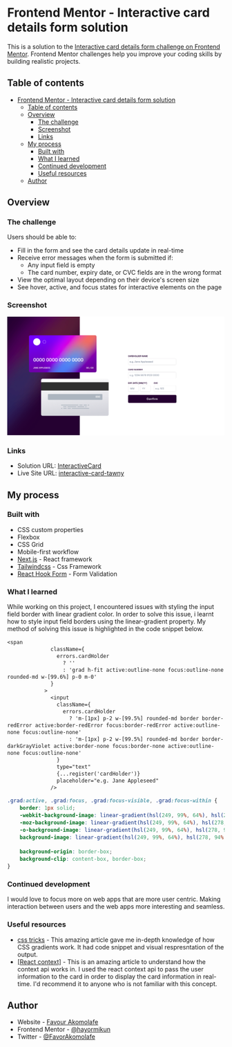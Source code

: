 # Frontend Mentor - Interactive card details form solution

This is a solution to the [Interactive card details form challenge on Frontend Mentor](https://www.frontendmentor.io/challenges/interactive-card-details-form-XpS8cKZDWw). Frontend Mentor challenges help you improve your coding skills by building realistic projects. 

## Table of contents

- [Frontend Mentor - Interactive card details form solution](#frontend-mentor---interactive-card-details-form-solution)
  - [Table of contents](#table-of-contents)
  - [Overview](#overview)
    - [The challenge](#the-challenge)
    - [Screenshot](#screenshot)
    - [Links](#links)
  - [My process](#my-process)
    - [Built with](#built-with)
    - [What I learned](#what-i-learned)
    - [Continued development](#continued-development)
    - [Useful resources](#useful-resources)
  - [Author](#author)


## Overview

### The challenge

Users should be able to:

- Fill in the form and see the card details update in real-time
- Receive error messages when the form is submitted if:
  - Any input field is empty
  - The card number, expiry date, or CVC fields are in the wrong format
- View the optimal layout depending on their device's screen size
- See hover, active, and focus states for interactive elements on the page

### Screenshot

![](screenshot.png)

### Links

- Solution URL: [InteractiveCard](https://github.com/hayormikun/InteractiveCard)
- Live Site URL: [interactive-card-tawny](https://interactive-card-tawny.vercel.app/)

## My process

### Built with

- CSS custom properties
- Flexbox
- CSS Grid
- Mobile-first workflow
- [Next.js](https://nextjs.org/) - React framework
- [Tailwindcss](https://tailwindcss.com/) - Css Framework
- [React Hook Form](https://react-hook-form.com/) - Form Validation

### What I learned

While working on this project, I encountered issues with styling the input field border with linear gradient color. In order to solve this issue, i learnt how to style input field borders using the linear-gradient property. My method of solving this issue is highlighted in the code snippet below. 

```JSX
<span
              className={
                errors.cardHolder
                  ? ''
                  : 'grad h-fit active:outline-none focus:outline-none rounded-md w-[99.6%] p-0 m-0'
              }
            >
              <input
                className={
                  errors.cardHolder
                    ? 'm-[1px] p-2 w-[99.5%] rounded-md border border-redError active:border-redError focus:border-redError active:outline-none focus:outline-none'
                    : 'm-[1px] p-2 w-[99.5%] rounded-md border border-darkGrayViolet active:border-none focus:border-none active:outline-none focus:outline-none'
                }
                type="text"
                {...register('cardHolder')}
                placeholder="e.g. Jane Appleseed"
              />
```
```css
.grad:active, .grad:focus, .grad:focus-visible, .grad:focus-within {
    border: 1px solid;
    -webkit-background-image: linear-gradient(hsl(249, 99%, 64%), hsl(278, 94%, 30%));
    -moz-background-image: linear-gradient(hsl(249, 99%, 64%), hsl(278, 94%, 30%));
    -o-background-image: linear-gradient(hsl(249, 99%, 64%), hsl(278, 94%, 30%));
    background-image: linear-gradient(hsl(249, 99%, 64%), hsl(278, 94%, 30%));

    background-origin: border-box;
    background-clip: content-box, border-box;
}
```

### Continued development

I would love to focus more on web apps that are more user centric. Making interaction between users and the web apps more interesting and seamless.


### Useful resources

- [css tricks](https://css-tricks.com/css3-gradients/) - This amazing article gave me in-depth knowledge of how CSS gradients work. It had code snippet and visual respresntation of the output.
- [[React context]](https://reactjs.org/docs/context.html) - This is an amazing article to understand how the context api works in. I used the react context api to pass the user information to the card in order to display the card information in real-time. I'd recommend it to anyone who is not familiar with this concept.


## Author

- Website - [Favour Akomolafe](https://www.your-site.com)
- Frontend Mentor - [@hayormikun](https://www.frontendmentor.io/profile/hayormikun)
- Twitter - [@FavorAkomolafe](https://www.twitter.com/FavorAkomolafe)
